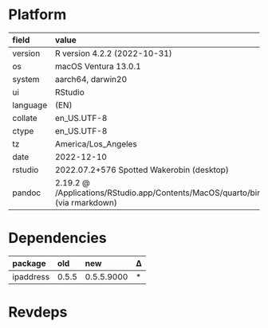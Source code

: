 # Platform

|field    |value                                                                               |
|:--------|:-----------------------------------------------------------------------------------|
|version  |R version 4.2.2 (2022-10-31)                                                        |
|os       |macOS Ventura 13.0.1                                                                |
|system   |aarch64, darwin20                                                                   |
|ui       |RStudio                                                                             |
|language |(EN)                                                                                |
|collate  |en_US.UTF-8                                                                         |
|ctype    |en_US.UTF-8                                                                         |
|tz       |America/Los_Angeles                                                                 |
|date     |2022-12-10                                                                          |
|rstudio  |2022.07.2+576 Spotted Wakerobin (desktop)                                           |
|pandoc   |2.19.2 @ /Applications/RStudio.app/Contents/MacOS/quarto/bin/tools/ (via rmarkdown) |

# Dependencies

|package   |old   |new        |Δ  |
|:---------|:-----|:----------|:--|
|ipaddress |0.5.5 |0.5.5.9000 |*  |

# Revdeps

